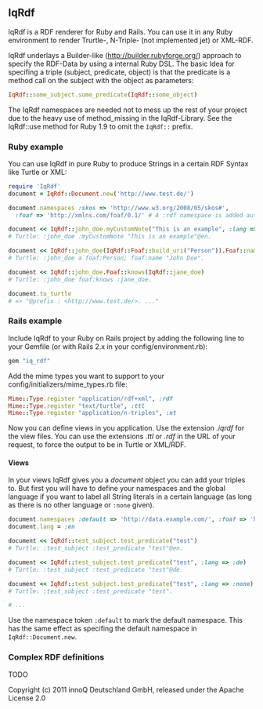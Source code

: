 ## IqRdf
IqRdf is a RDF renderer for Ruby and Rails. You can use it in any Ruby
environment to render Trurtle-, N-Triple- (not implemented jet) or XML-RDF.

IqRdf underlays a Builder-like (http://builder.rubyforge.org/) approach to specify
the RDF-Data by using a internal Ruby DSL. The basic Idea for specifing a triple
(subject, predicate, object) is that the predicate is a method call on the
subject with the object as parameters:

```ruby
IqRdf::some_subject.some_predicate(IqRdf::some_object)
```

The IqRdf namespaces are needed not to mess up the rest of your project due to
the heavy use of method_missing in the IqRdf-Library. See the IqRdf::use method
for Ruby 1.9 to omit the `IqRdf::` prefix.

### Ruby example
You can use IqRdf in pure Ruby to produce Strings in a certain RDF Syntax like
Turtle or XML:

```ruby
require 'IqRdf'
document = IqRdf::Document.new('http://www.test.de/')

document.namespaces :skos => 'http://www.w3.org/2008/05/skos#',
  :foaf => 'http://xmlns.com/foaf/0.1/' # A :rdf namespace is added automatically

document << IqRdf::john_doe.myCustomNote("This is an example", :lang => :en) 
# Turtle: :john_doe :myCustomNote "This is an example"@en.

document << IqRdf::john_doe(IqRdf::Foaf::build_uri("Person")).Foaf::name("John Doe") 
# Turtle: :john_doe a foaf:Person; foaf:name "John Doe".

document << IqRdf::john_doe.Foaf::knows(IqRdf::jane_doe)
# Turtle: :john_doe foaf:knows :jane_doe.

document.to_turtle
# => "@prefix : <http://www.test.de/>. ..."
```

### Rails example
Include IqRdf to your Ruby on Rails project by adding the following line to your
Gemfile (or with Rails 2.x in your config/environment.rb):

```ruby
gem "iq_rdf"
```
  
Add the mime types you want to support to your config/initializers/mime_types.rb
file:

```ruby
Mime::Type.register "application/rdf+xml", :rdf
Mime::Type.register "text/turtle", :ttl
Mime::Type.register "application/n-triples", :nt
```
  
Now you can define views in you application. Use the extension *.iqrdf*
for the view files. You can use the extensions *.ttl* or
*.rdf* in the URL of your request, to force the output to be
in Turtle or XML/RDF.

#### Views
In your views IqRdf gives you a *document* object you can add your triples
to. But first you will have to define your namespaces and the global language if
you want to label all String literals in a certain language (as long as there is
no other language or `:none` given).

```ruby
document.namespaces :default => 'http://data.example.com/', :foaf => 'http://xmlns.com/foaf/0.1/'
document.lang = :en

document << IqRdf::test_subject.test_predicate("test")
# Turtle: :test_subject :test_predicate "test"@en.

document << IqRdf::test_subject.test_predicate("test", :lang => :de)
# Turtle: :test_subject :test_predicate "test"@de.

document << IqRdf::test_subject.test_predicate("test", :lang => :none)
# Turtle: :test_subject :test_predicate "test".

# ...
```

Use the namespace token `:default` to mark the default namespace. This has the
same effect as specifing the default namespace in `IqRdf::Document.new`.

### Complex RDF definitions
TODO

Copyright (c) 2011 innoQ Deutschland GmbH, released under the Apache License 2.0
